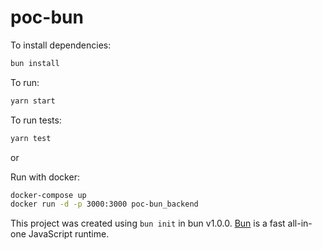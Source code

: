 # poc-bun

To install dependencies:

```bash
bun install
```

To run:

```bash
yarn start
```

To run tests:

```bash
yarn test
```

or 

Run with docker:

```bash
docker-compose up
docker run -d -p 3000:3000 poc-bun_backend
```

This project was created using `bun init` in bun v1.0.0. [Bun](https://bun.sh) is a fast all-in-one JavaScript runtime.

